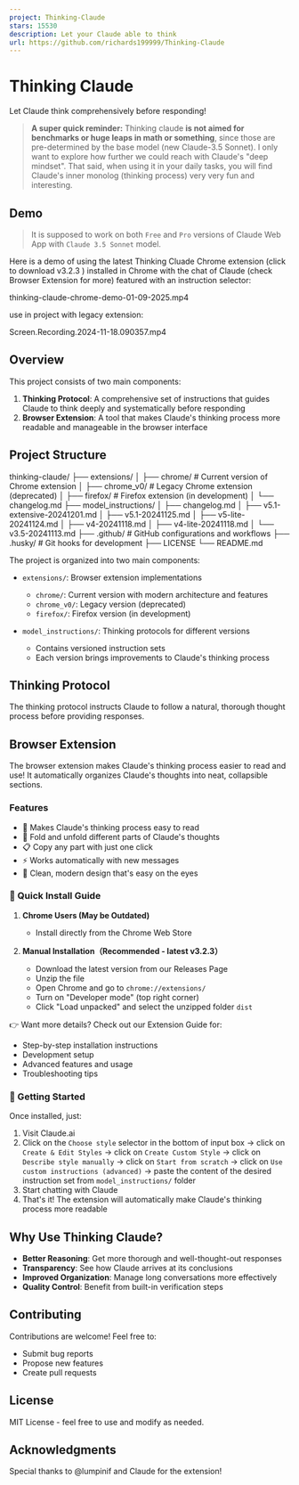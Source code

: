 ```yaml
---
project: Thinking-Claude
stars: 15530
description: Let your Claude able to think
url: https://github.com/richards199999/Thinking-Claude
---
```


Thinking Claude
===============

Let Claude think comprehensively before responding!

> **A super quick reminder:** Thinking claude **is not aimed for benchmarks or huge leaps in math or something**, since those are pre-determined by the base model (new Claude-3.5 Sonnet). I only want to explore how further we could reach with Claude's "deep mindset". That said, when using it in your daily tasks, you will find Claude's inner monolog (thinking process) very very fun and interesting.

Demo
----

> It is supposed to work on both `Free` and `Pro` versions of Claude Web App with `Claude 3.5 Sonnet` model.

Here is a demo of using the latest Thinking Cluade Chrome extension (click to download v3.2.3 ) installed in Chrome with the chat of Claude (check Browser Extension for more) featured with an instruction selector:

thinking-claude-chrome-demo-01-09-2025.mp4

use in project with legacy extension:

Screen.Recording.2024-11-18.090357.mp4

Overview
--------

This project consists of two main components:

1.  **Thinking Protocol**: A comprehensive set of instructions that guides Claude to think deeply and systematically before responding
2.  **Browser Extension**: A tool that makes Claude's thinking process more readable and manageable in the browser interface

Project Structure
-----------------

thinking-claude/
├── extensions/
│   ├── chrome/          # Current version of Chrome extension
│   ├── chrome\_v0/       # Legacy Chrome extension (deprecated)
│   ├── firefox/         # Firefox extension (in development)
│   └── changelog.md
├── model\_instructions/
│   ├── changelog.md
│   ├── v5.1-extensive-20241201.md
│   ├── v5.1-20241125.md
│   ├── v5-lite-20241124.md
│   ├── v4-20241118.md
│   ├── v4-lite-20241118.md
│   └── v3.5-20241113.md
├── .github/             # GitHub configurations and workflows
├── .husky/             # Git hooks for development
├── LICENSE
└── README.md

The project is organized into two main components:

-   `extensions/`: Browser extension implementations
    
    -   `chrome/`: Current version with modern architecture and features
    -   `chrome_v0/`: Legacy version (deprecated)
    -   `firefox/`: Firefox version (in development)
-   `model_instructions/`: Thinking protocols for different versions
    
    -   Contains versioned instruction sets
    -   Each version brings improvements to Claude's thinking process

Thinking Protocol
-----------------

The thinking protocol instructs Claude to follow a natural, thorough thought process before providing responses.

Browser Extension
-----------------

The browser extension makes Claude's thinking process easier to read and use! It automatically organizes Claude's thoughts into neat, collapsible sections.

### Features

-   🎯 Makes Claude's thinking process easy to read
-   🔄 Fold and unfold different parts of Claude's thoughts
-   📋 Copy any part with just one click
-   ⚡ Works automatically with new messages
-   🎨 Clean, modern design that's easy on the eyes

### 🚀 Quick Install Guide

1.  **Chrome Users (May be Outdated)**
    
    -   Install directly from the Chrome Web Store
2.  **Manual Installation（Recommended - latest v3.2.3）**
    
    -   Download the latest version from our Releases Page
    -   Unzip the file
    -   Open Chrome and go to `chrome://extensions/`
    -   Turn on "Developer mode" (top right corner)
    -   Click "Load unpacked" and select the unzipped folder `dist`

👉 Want more details? Check out our Extension Guide for:

-   Step-by-step installation instructions
-   Development setup
-   Advanced features and usage
-   Troubleshooting tips

### 🎉 Getting Started

Once installed, just:

1.  Visit Claude.ai
2.  Click on the `Choose style` selector in the bottom of input box -> click on `Create & Edit Styles` -> click on `Create Custom Style` -> click on `Describe style manually` -> click on `Start from scratch` -> click on `Use custom instructions (advanced)` -> paste the content of the desired instruction set from `model_instructions/` folder
3.  Start chatting with Claude
4.  That's it! The extension will automatically make Claude's thinking process more readable

Why Use Thinking Claude?
------------------------

-   **Better Reasoning**: Get more thorough and well-thought-out responses
-   **Transparency**: See how Claude arrives at its conclusions
-   **Improved Organization**: Manage long conversations more effectively
-   **Quality Control**: Benefit from built-in verification steps

Contributing
------------

Contributions are welcome! Feel free to:

-   Submit bug reports
-   Propose new features
-   Create pull requests

License
-------

MIT License - feel free to use and modify as needed.

Acknowledgments
---------------

Special thanks to @lumpinif and Claude for the extension!

